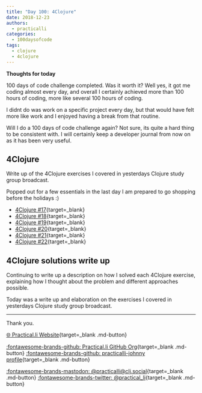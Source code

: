 ```yaml
---
title: "Day 100: 4Clojure"
date: 2018-12-23
authors:
  - practicalli
categories:
  - 100daysofcode
tags:
  - clojure
  - 4clojure
---
```


**Thoughts for today**

100 days of code challenge completed.  Was it worth it?  Well yes, it got me coding almost every day, and overall I certainly achieved more than 100 hours of coding, more like several 100 hours of coding.

I didnt do was work on a specific project every day, but that would have felt more like work and I enjoyed having a break from that routine.

Will I do a 100 days of code challenge again?  Not sure, its quite a hard thing to be consistent with.  I will certainly keep a developer journal from now on as it has been very useful.

<!-- more -->

## 4Clojure

Write up of the 4Clojure exercises I covered in yesterdays Clojure study group broadcast.

Popped out for a few essentials in the last day I am prepared to go shopping before the holidays :)

- [4Clojure #17](https://github.com/jr0cket/four-clojure/commit/7ff29a9f7014fde30e133f88f78c15d8729ed68e){target=_blank}
- [4Clojure #18](https://github.com/jr0cket/four-clojure/commit/f75d84c2ab82b0b74c6b87b29935c2a4e175cfc0){target=_blank}
- [4Clojure #19](https://github.com/jr0cket/four-clojure/commit/0a4a8561b951284aa90910f339cdae9c20225007){target=_blank}
- [4Clojure #20](https://github.com/jr0cket/four-clojure/commit/91616e84ed16803a76734a443a7a4b3b65c20262){target=_blank}
- [4Clojure #21](https://github.com/jr0cket/four-clojure/commit/5fe42949b7123c42a6b8d1f6ab8df2c7afc8f200){target=_blank}
- [4Clojure #22](https://github.com/jr0cket/four-clojure/commit/d7444b2f3f2f39937c4889cb080724ac790ec374){target=_blank}


##  4Clojure solutions write up

Continuing to write up a description on how I solved each 4Clojure exercise, explaining how I thought about the problem and different approaches possible.

Today was a write up and elaboration on the exercises I covered in yesterdays Clojure study group broadcast.

---
Thank you.

[:globe_with_meridians: Practical.li Website](https://practical.li){target=_blank .md-button}

[:fontawesome-brands-github: Practical.li GitHub Org](https://github.com/practicalli){target=_blank .md-button}
[:fontawesome-brands-github: practicalli-johnny profile](https://github.com/practicalli-johnny){target=_blank .md-button}

[:fontawesome-brands-mastodon: @practicalli@clj.social](https://clj.social/@practicalli){target=_blank .md-button}
[:fontawesome-brands-twitter: @practical_li](https://twitter.com/practcial_li){target=_blank .md-button}
